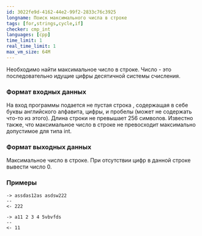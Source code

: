 ```yaml
---
id: 3022fe9d-4162-44e2-99f2-2833c76c3925
longname: Поиск максимального числа в строке
tags: [for,strings,cycle,if]
checker: cmp_int
languages: [cpp]
time_limit: 1
real_time_limit: 1
max_vm_size: 64M
---
```



Необходимо найти максимальное число в строке. Число - это последовательно идущие цифры десятичной системы счисления.

### Формат входных данных

На вход программы подается не пустая строка , содержащая в себе буквы английского алфавита, цифры, и пробелы (может не содержать что-то из этого).
Длина строки не превышает 256 символов. Известно также, что максимальное число в строке не превосходит максимально допустимое для типа int.

### Формат выходных данных

Максимальное число в строке. При отсутствии цифр в данной строке вывести число 0.

### Примеры

```
-> assdas12as asdsw222
--
<- 222
```

```
-> a11 2 3 4 5vbvfds
--
<- 11
```
